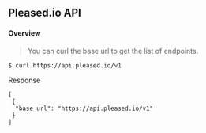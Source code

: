 Pleased.io API
---
#### Overview
> You can curl the base url to get the list of endpoints.

`$ curl https://api.pleased.io/v1`
	
Response
	
	[
  	 {
      "base_url": "https://api.pleased.io/v1"
  	 }
	]
